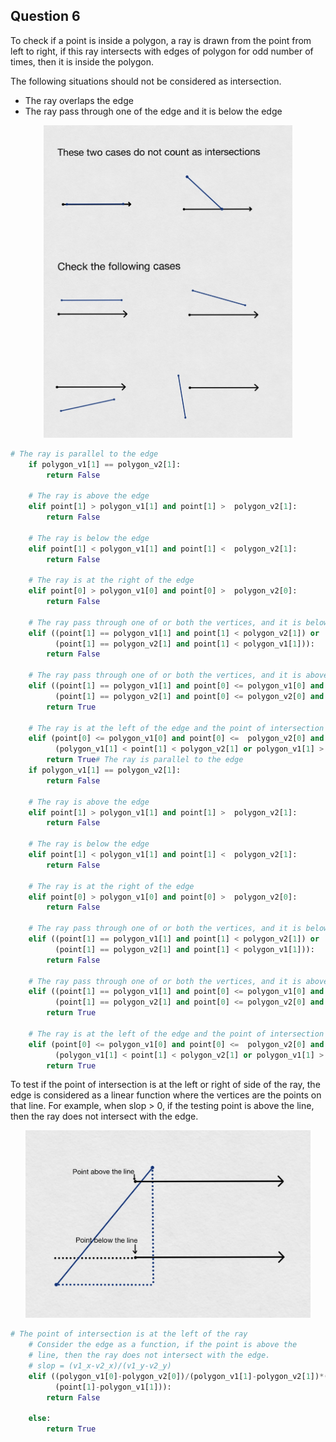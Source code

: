 ## Question 6

To check if a point is inside a polygon, a ray is drawn from the point from left to right, if this ray intersects with edges of polygon for odd number of times, then it is inside the polygon.

The following situations should not be considered as intersection.
* The ray overlaps the edge
* The ray pass through one of the edge and it is below the edge

<p align="center">
  <img src="q6_1.jpg" height=500 >
</p>


```python
# The ray is parallel to the edge
    if polygon_v1[1] == polygon_v2[1]:
        return False
    
    # The ray is above the edge
    elif point[1] > polygon_v1[1] and point[1] >  polygon_v2[1]:
        return False

    # The ray is below the edge
    elif point[1] < polygon_v1[1] and point[1] <  polygon_v2[1]:
        return False

    # The ray is at the right of the edge
    elif point[0] > polygon_v1[0] and point[0] >  polygon_v2[0]:
        return False

    # The ray pass through one of or both the vertices, and it is below the edge
    elif ((point[1] == polygon_v1[1] and point[1] < polygon_v2[1]) or
          (point[1] == polygon_v2[1] and point[1] < polygon_v1[1])):
        return False
    
    # The ray pass through one of or both the vertices, and it is above the edge
    elif ((point[1] == polygon_v1[1] and point[0] <= polygon_v1[0] and point[1] > polygon_v2[1]) or
          (point[1] == polygon_v2[1] and point[0] <= polygon_v2[0] and point[1] > polygon_v1[1])):        
        return True
    
    # The ray is at the left of the edge and the point of intersection is at the right of the ray
    elif (point[0] <= polygon_v1[0] and point[0] <=  polygon_v2[0] and
          (polygon_v1[1] < point[1] < polygon_v2[1] or polygon_v1[1] > point[1] > polygon_v2[1]) ):        
        return True# The ray is parallel to the edge
    if polygon_v1[1] == polygon_v2[1]:
        return False
    
    # The ray is above the edge
    elif point[1] > polygon_v1[1] and point[1] >  polygon_v2[1]:
        return False

    # The ray is below the edge
    elif point[1] < polygon_v1[1] and point[1] <  polygon_v2[1]:
        return False

    # The ray is at the right of the edge
    elif point[0] > polygon_v1[0] and point[0] >  polygon_v2[0]:
        return False

    # The ray pass through one of or both the vertices, and it is below the edge
    elif ((point[1] == polygon_v1[1] and point[1] < polygon_v2[1]) or
          (point[1] == polygon_v2[1] and point[1] < polygon_v1[1])):
        return False
    
    # The ray pass through one of or both the vertices, and it is above the edge
    elif ((point[1] == polygon_v1[1] and point[0] <= polygon_v1[0] and point[1] > polygon_v2[1]) or
          (point[1] == polygon_v2[1] and point[0] <= polygon_v2[0] and point[1] > polygon_v1[1])):        
        return True
    
    # The ray is at the left of the edge and the point of intersection is at the right of the ray
    elif (point[0] <= polygon_v1[0] and point[0] <=  polygon_v2[0] and
          (polygon_v1[1] < point[1] < polygon_v2[1] or polygon_v1[1] > point[1] > polygon_v2[1]) ):        
        return True
```


To test if the point of intersection is at the left or right of side of the ray, the edge is considered as a linear function where the vertices are the points on that line. For example, when slop > 0, if the testing point is above the line, then the ray does not intersect with the edge.

<p align="center">
  <img src="q6_2.jpg" height=300>
</p>

```python
# The point of intersection is at the left of the ray
    # Consider the edge as a function, if the point is above the
    # line, then the ray does not intersect with the edge.
    # slop = (v1_x-v2_x)/(v1_y-v2_y)
    elif ((polygon_v1[0]-polygon_v2[0])/(polygon_v1[1]-polygon_v2[1])*(point[0]-polygon_v1[0]) >
          (point[1]-polygon_v1[1])):
        return False

    else:
        return True
```



